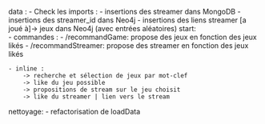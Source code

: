 data :
    - Check les imports :
		- insertions des streamer dans MongoDB
			- insertions des streamer_id dans Neo4j
			- insertions des liens streamer [a joué à]-> jeux dans Neo4j (avec entrées aléatoires)
start:    
	- commandes :
        - /recommandGame: propose des jeux en fonction des jeux likés
		- /recommandStreamer: propose des streamer en fonction des jeux likés

	- inline : 
		-> recherche et sélection de jeux par mot-clef
		-> like du jeu possible
		-> propositions de stream sur le jeu choisit
		-> like du streamer | lien vers le stream
			
nettoyage:
	- refactorisation de loadData
		